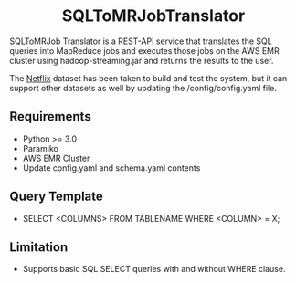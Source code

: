 <h1 align="center">SQLToMRJobTranslator</h1>

SQLToMRJob Translator is a REST-API service that translates the SQL queries into MapReduce jobs and executes those jobs on the AWS EMR cluster using hadoop-streaming.jar and returns the results to the user.

The [Netflix](https://www.kaggle.com/datasets/shivamb/netflix-shows) dataset has been taken to build and test the system, but it can support other datasets as well by updating the /config/config.yaml file.
 
## Requirements
- Python >= 3.0
- Paramiko
- AWS EMR Cluster
- Update config.yaml and schema.yaml contents

## Query Template
- SELECT \<COLUMNS\> FROM TABLENAME WHERE \<COLUMN\> = X;

## Limitation
- Supports basic SQL SELECT queries with and without WHERE clause.
